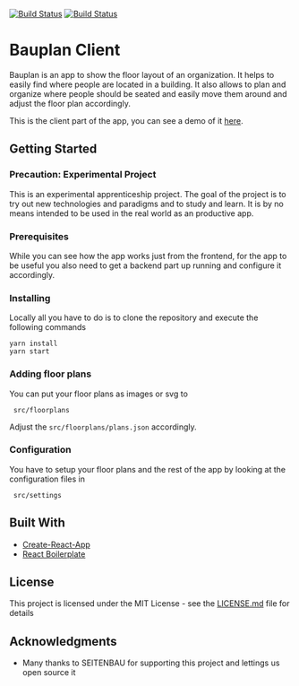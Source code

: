 [![Build Status](https://travis-ci.org/Seitenbau/BauPlan-Client.svg?branch=master)](https://travis-ci.org/Seitenbau/BauPlan-Client)
[![Build Status](https://travis-ci.org/Seitenbau/BauPlan-Client.svg?branch=dev)](https://travis-ci.org/Seitenbau/BauPlan-Client)
# Bauplan Client 

Bauplan is an app to show the floor layout of an organization. It helps to easily find where people are located in a building. It also allows to plan and organize where people should be seated and easily move them around and adjust the floor plan accordingly.

This is the client part of the app, you can see a demo of it [here](https://seitenbau.github.io/BauPlan-Client/).

## Getting Started

### Precaution: Experimental Project

This is an experimental apprenticeship project. The goal of the project is to try out new technologies and paradigms and to study and learn. It is by no means intended to be used in the real world as an productive app.

### Prerequisites

While you can see how the app works just from the frontend, for the app to be useful you also need to get a backend part up running and configure it accordingly.


### Installing

Locally all you have to do is to clone the repository and execute the following commands

```
yarn install
yarn start
```

### Adding floor plans
You can put your floor plans as images or svg to
```
 src/floorplans
```
Adjust the ```src/floorplans/plans.json``` accordingly.
### Configuration
You have to setup your floor plans and the rest of the app by looking at the configuration files in
```
 src/settings
```

## Built With

* [Create-React-App](https://github.com/facebookincubator/create-react-app)
* [React Boilerplate](https://github.com/react-boilerplate/react-boilerplate)

## License

This project is licensed under the MIT License - see the [LICENSE.md](LICENSE.md) file for details


## Acknowledgments

* Many thanks to SEITENBAU for supporting this project and lettings us open source it
